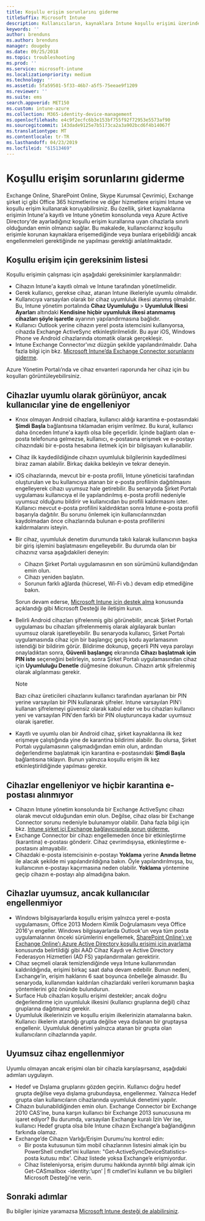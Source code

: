 ```yaml
---
title: Koşullu erişim sorunlarını giderme
titleSuffix: Microsoft Intune
description: Kullanıcıların, kaynaklara Intune koşullu erişimi üzerinden erişemediklerinde ne yapacakları açıklanır.
keywords: ''
author: brenduns
ms.author: brenduns
manager: dougeby
ms.date: 09/25/2018
ms.topic: troubleshooting
ms.prod: ''
ms.service: microsoft-intune
ms.localizationpriority: medium
ms.technology: ''
ms.assetid: 5fa59501-5f33-46b7-a5f5-75eeae9f1209
ms.reviewer: ''
ms.suite: ems
search.appverid: MET150
ms.custom: intune-azure
ms.collection: M365-identity-device-management
ms.openlocfilehash: e4c9f2ecfc6b3e153bf755f92f72953e5573af90
ms.sourcegitcommit: 143dade9125e7b5173ca2a3a902bcd6f4b14067f
ms.translationtype: MT
ms.contentlocale: tr-TR
ms.lasthandoff: 04/23/2019
ms.locfileid: "61513469"
---
```

# <a name="troubleshoot-conditional-access"></a>Koşullu erişim sorunlarını giderme

Exchange Online, SharePoint Online, Skype Kurumsal Çevrimiçi, Exchange şirket içi gibi Office 365 hizmetlerine ve diğer hizmetlere erişimi Intune ve koşullu erişim kullanarak koruyabilirsiniz. Bu özellik, şirket kaynaklarına erişimin Intune'a kayıtlı ve Intune yönetim konsolunda veya Azure Active Directory'de ayarladığınız koşullu erişim kurallarına uyan cihazlarla sınırlı olduğundan emin olmanızı sağlar. Bu makalede, kullanıcılarınız koşullu erişimle korunan kaynaklara erişemediğinde veya bunlara erişebildiği ancak engellenmeleri gerektiğinde ne yapılması gerektiği anlatılmaktadır.

## <a name="requirements-for-conditional-access"></a>Koşullu erişim için gereksinim listesi

Koşullu erişimin çalışması için aşağıdaki gereksinimler karşılanmalıdır:

- Cihazın Intune'a kayıtlı olmalı ve Intune tarafından yönetilmelidir.
- Gerek kullanıcı, gerekse cihaz, atanan Intune ilkeleriyle uyumlu olmalıdır.
- Kullanıcıya varsayılan olarak bir cihaz uyumluluk ilkesi atanmış olmalıdır. Bu, Intune yönetim portalında **Cihaz Uyumluluğu** > **Uyumluluk İlkesi Ayarları** altındaki **Kendisine hiçbir uyumluluk ilkesi atanmamış cihazları şöyle işaretle** ayarının yapılandırmasına bağlıdır.
-   Kullanıcı Outlook yerine cihazın yerel posta istemcisini kullanıyorsa, cihazda Exchange ActiveSync etkinleştirilmelidir. Bu ayar iOS, Windows Phone ve Android cihazlarında otomatik olarak gerçekleşir.
-   Intune Exchange Connector'ınız düzgün şekilde yapılandırılmalıdır. Daha fazla bilgi için bkz. [Microsoft Intune’da Exchange Connector sorunlarını giderme](troubleshoot-exchange-connector.md).

Azure Yönetim Portalı’nda ve cihaz envanteri raporunda her cihaz için bu koşulları görüntüleyebilirsiniz.

## <a name="devices-appear-compliant-but-users-are-still-blocked"></a>Cihazlar uyumlu olarak görünüyor, ancak kullanıcılar yine de engelleniyor

- Knox olmayan Android cihazlara, kullanıcı aldığı karantina e-postasındaki **Şimdi Başla** bağlantısına tıklamadan erişim verilmez. Bu kural, kullanıcı daha önceden Intune'a kayıtlı olsa bile geçerlidir. İçinde bağlantı olan e-posta telefonuna gelmezse, kullanıcı, e-postasına erişmek ve e-postayı cihazındaki bir e-posta hesabına iletmek için bir bilgisayarı kullanabilir.
- Cihaz ilk kaydedildiğinde cihazın uyumluluk bilgilerinin kaydedilmesi biraz zaman alabilir. Birkaç dakika bekleyin ve tekrar deneyin.
- iOS cihazlarında, mevcut bir e-posta profili, Intune yöneticisi tarafından oluşturulan ve bu kullanıcıya atanan bir e-posta profilinin dağıtılmasını engelleyerek cihazı uyumsuz hale getirebilir. Bu senaryoda Şirket Portalı uygulaması kullanıcıya el ile yapılandırılmış e-posta profili nedeniyle uyumsuz olduğunu bildirir ve kullanıcıdan bu profili kaldırmasını ister. Kullanıcı mevcut e-posta profilini kaldırdıktan sonra Intune e-posta profili başarıyla dağıtılır. Bu sorunu önlemek için kullanıcılarınızdan kaydolmadan önce cihazlarında bulunan e-posta profillerini kaldırmalarını isteyin.
- Bir cihaz, uyumluluk denetim durumunda takılı kalarak kullanıcının başka bir giriş işlemini başlatmasını engelleyebilir. Bu durumda olan bir cihazınız varsa aşağıdakileri deneyin:
  - Cihazın Şirket Portalı uygulamasının en son sürümünü kullandığından emin olun.
  - Cihazı yeniden başlatın.
  - Sorunun farklı ağlarda (hücresel, Wi-Fi vb.) devam edip etmediğine bakın.

  Sorun devam ederse, [Microsoft Intune için destek alma](get-support.md) konusunda açıklandığı gibi Microsoft Desteği ile iletişim kurun.
- Belirli Android cihazları şifrelenmiş gibi görünebilir, ancak Şirket Portalı uygulaması bu cihazları şifrelenmemiş olarak algılayarak bunları uyumsuz olarak işaretleyebilir. Bu senaryoda kullanıcı, Şirket Portalı uygulamasında cihaz için bir başlangıç geçiş kodu ayarlamasının istendiği bir bildirim görür. Bildirime dokunup, geçerli PIN veya parolayı onayladıktan sonra, **Güvenli başlangıç** ekranında **Cihazı başlatmak için PIN iste** seçeneğini belirleyin, sonra Şirket Portalı uygulamasından cihaz için **Uyumluluğu Denetle** düğmesine dokunun. Cihazın artık şifrelenmiş olarak algılanması gerekir. 
  > [!NOTE]
  > Bazı cihaz üreticileri cihazlarını kullanıcı tarafından ayarlanan bir PIN yerine varsayılan bir PIN kullanarak şifreler. Intune varsayılan PIN'i kullanan şifrelemeyi güvensiz olarak kabul eder ve bu cihazları kullanıcı yeni ve varsayılan PIN'den farklı bir PIN oluşturuncaya kadar uyumsuz olarak işaretler.
- Kayıtlı ve uyumlu olan bir Android cihaz, şirket kaynaklarına ilk kez erişmeye çalıştığında yine de karantina bildirimi alabilir. Bu olursa, Şirket Portalı uygulamasının çalışmadığından emin olun, ardından değerlendirme başlatmak için karantina e-postasındaki **Şimdi Başla** bağlantısına tıklayın. Bunun yalnızca koşullu erişim ilk kez etkinleştirildiğinde yapılması gerekir.

## <a name="devices-are-blocked-and-no-quarantine-email-is-received"></a>Cihazlar engelleniyor ve hiçbir karantina e-postası alınmıyor

- Cihazın Intune yönetim konsolunda bir Exchange ActiveSync cihazı olarak mevcut olduğundan emin olun. Değilse, cihaz olası bir Exchange Connector sorunu nedeniyle bulunamıyor olabilir. Daha fazla bilgi için bkz. [Intune şirket içi Exchange bağlayıcısında sorun giderme.](troubleshoot-exchange-connector.md)
- Exchange Connector bir cihazı engellemeden önce bir etkinleştirme (karantina) e-postası gönderir. Cihaz çevrimdışıysa, etkinleştirme e-postasını almayabilir. 
- Cihazdaki e-posta istemcisinin e-postayı **Yoklama** yerine **Anında İletme** ile alacak şekilde mi yapılandırıldığına bakın. Öyle yapılandırılmışsa, bu, kullanıcının e-postayı kaçırmasına neden olabilir. **Yoklama** yöntemine geçip cihazın e-postayı alıp almadığına bakın.

## <a name="devices-are-noncompliant-but-users-are-not-blocked"></a>Cihazlar uyumsuz, ancak kullanıcılar engellenmiyor

- Windows bilgisayarlarda koşullu erişim yalnızca yerel e-posta uygulamasını, Office 2013 Modern Kimlik Doğrulamasını veya Office 2016'yı engeller. Windows bilgisayarlarda Outlook'un veya tüm posta uygulamalarının önceki sürümlerini engellemek, [SharePoint Online'ı ve Exchange Online'ı Azure Active Directory koşullu erişimi için ayarlama](https://docs.microsoft.com/azure/active-directory/active-directory-conditional-access-no-modern-authentication) konusunda belirtildiği gibi AAD Cihaz Kaydı ve Active Directory Federasyon Hizmetleri (AD FS) yapılandırmaları gerektirir. 
- Cihaz seçmeli olarak temizlendiğinde veya Intune kullanımından kaldırıldığında, erişimi birkaç saat daha devam edebilir. Bunun nedeni, Exchange’in, erişim haklarını 6 saat boyunca önbelleğe almasıdır. Bu senaryoda, kullanımdan kaldırılan cihazlardaki verileri korumanın başka yöntemlerini göz önünde bulundurun.
- Surface Hub cihazları koşullu erişimi destekler; ancak doğru değerlendirme için uyumluluk ilkesini (kullanıcı gruplarına değil) cihaz gruplarına dağıtmanız gerekir.
- Uyumluluk ilkelerinizin ve koşullu erişim ilkelerinizin atamalarına bakın. Kullanıcı ilkelerin atandığı grupta değilse veya dışlanan bir gruptaysa engellenir. Uyumluluk denetimi yalnızca atanan bir grupta olan kullanıcıların cihazlarında yapılır.

## <a name="noncompliant-device-is-not-blocked"></a>Uyumsuz cihaz engellenmiyor

Uyumlu olmayan ancak erişimi olan bir cihazla karşılaşırsanız, aşağıdaki adımları uygulayın.
- Hedef ve Dışlama gruplarını gözden geçirin. Kullanıcı doğru hedef grupta değilse veya dışlama grubundaysa, engellenmez. Yalnızca Hedef grupta olan kullanıcıların cihazlarında uyumluluk denetimi yapılır.
- Cihazın bulunabildiğinden emin olun. Exchange Connector bir Exchange 2010 CAS’ine, buna karşın kullanıcı bir Exchange 2013 sunucusuna mı işaret ediyor? Bu durumda, varsayılan Exchange kuralı İzin Ver ise, kullanıcı Hedef grupta olsa bile Intune cihazın Exchange’a bağlandığının farkında olamaz.
- Exchange’de Cihazın Varlığı/Erişim Durumu’nu kontrol edin:
  - Bir posta kutusunun tüm mobil cihazlarının listesini almak için bu PowerShell cmdlet'ini kullanın: "Get-ActiveSyncDeviceStatistics-posta kutusu mbx'. Cihaz listede yoksa Exchange’e erişmiyordur.
  - Cihaz listeleniyorsa, erişim durumu hakkında ayrıntılı bilgi almak için Get-CASmailbox -identity:’upn’ | fl cmdlet’ini kullanın ve bu bilgileri Microsoft Desteği’ne verin.

## <a name="next-steps"></a>Sonraki adımlar
Bu bilgiler işinize yaramazsa [Microsoft Intune desteği de alabilirsiniz](get-support.md).
